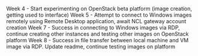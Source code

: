 Week 4 - Start experimenting on OpenStack beta platform (image creation, getting used to interface)
Week 5 - Attempt to connect to Windows images remotely using Remote Desktop application, await NCL gateway account creation
Week 7 - Success in connecting to Windows images via RDP, continue creating other instances and testing other images on OpenStack platform
Week 8 - Success in file transfer between local machine and VM image via RDP. Update readme, continue testing images on platform